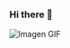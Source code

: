 ### Hi there 👋

![Imagen GIF](https://www.slideteam.net/media/catalog/product/cache/1280x720/m/a/male_user_profile_with_details_colored_icon_in_powerpoint_pptx_png_and_editable_eps_format_slide01.jpg)


<!--
**G4s70n/G4s70n** is a ✨ _special_ ✨ repository because its `README.md` (this file) appears on your GitHub profile.

Here are some ideas to get you started:

- 🔭 I’m currently working on ...
- 🌱 I’m currently learning ...
- 👯 I’m looking to collaborate on ...
- 🤔 I’m looking for help with ...
- 💬 Ask me about ...
- 📫 How to reach me: ...
- 😄 Pronouns: ...
- ⚡ Fun fact: ...
-->
